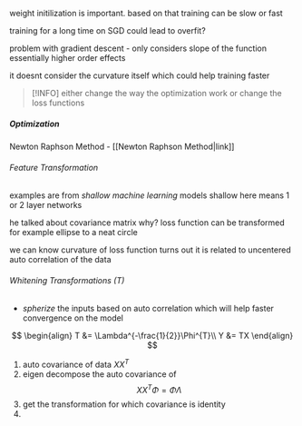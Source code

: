 weight initilization is important. 
based on that training can be slow or fast

training for a long time on SGD could lead to overfit? 


problem with gradient descent - only considers slope of the function
	essentially higher order effects

it doesnt consider the curvature itself which could help training faster

>[!INFO]
either change the way the optimization work or change the loss functions

##### Optimization


Newton Raphson Method - [[Newton Raphson Method|link]]

###### Feature Transformation
examples are from _shallow machine learning_ models
	shallow here means 1 or 2 layer networks

he talked about covariance matrix
	why?
		loss function can be transformed for example ellipse to a neat circle 

we can know curvature of loss function
	turns out it is related to uncentered auto correlation of the data 


###### Whitening Transformations (T)

- _spherize_ the inputs based on auto correlation which will help faster convergence on the model

$$
\begin{align}
T &= \Lambda^{-\frac{1}{2}}\Phi^{T}\\
Y &= TX
\end{align}
$$

1. auto covariance of data $XX^{T}$
2. eigen decompose the auto covariance of $$ XX^{T}\Phi = \Phi \Lambda $$
3. get the transformation for which covariance is identity
4. 
